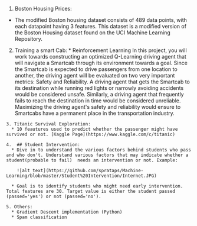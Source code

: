 
   1. Boston Housing Prices:  
   *  The modified Boston housing dataset consists of 489 data points, with each datapoint having 3 features. This dataset is a               modified version of the Boston Housing dataset found on the UCI Machine Learning Repository.
      
      
   2.  Training a smart Cab:
      * Reinforcement Learning
         In this project, you will work towards constructing an optimized Q-Learning driving agent that will navigate a Smartcab through          its environment towards a goal. Since the Smartcab is expected to drive passengers from one location to another, the driving            agent will be evaluated on two very important metrics: Safety and Reliability. A driving agent that gets the Smartcab to its            destination while running red lights or narrowly avoiding accidents would be considered unsafe. Similarly, a driving agent that          frequently fails to reach the destination in time would be considered unreliable. Maximizing the driving agent's safety and              reliability would ensure to Smartcabs have a permanent place in the transportation industry.
   
    3. Titanic Survival Exploration:
      * 10 feautures used to predict whether the passenger might have survived or not. [Kaggle Page](https://www.kaggle.com/c/titanic) 

    4.  ## Student Intervention:
      * Dive in to understand the various factors behind students who pass and who don't. Understand various factors that may indicate whether a student(probable to fail)  needs an intervention or not. Example:
      
        ![alt text](https://github.com/sprataps/Machine-Learning/blob/master/Student%20Intervention/Internet.JPG)
       
      * Goal is to identify students who might need early intervention. Total features are 30. Target value is either the student passed (passed='yes') or not (passed='no'). 

    5. Others: 
      * Gradient Descent implementation (Python)
      * Spam classification
      

